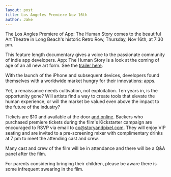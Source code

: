 ```yaml
---
layout: post
title: Los Angeles Premiere Nov 16th
author: Jake
---
```


The Los Angles Premiere of App: The Human Story comes to the beautiful Art Theatre in Long Beach's historic Retro Row, Thursday, Nov 16th, at 7:30 pm.

This feature length documentary gives a voice to the passionate community of indie app developers. App: The Human Story is a look at the coming of age of an all new art form. See the [trailer here](https://vimeo.com/241264857).

With the launch of the iPhone and subsequent devices, developers found themselves with a worldwide market hungry for their innovations: apps.

Yet, a renaissance needs cultivation, not exploitation. Ten years in, is the opportunity gone? Will artists find a way to create tools that elevate the human experience, or will the market be valued even above the impact to the future of the industry?

Tickets are $10 and available at the door [and online](https://www.eventbrite.com/e/app-the-human-story-los-angeles-premiere-tickets-39667736267). Backers who purchased premiere tickets during the film's Kickstarter campaign are encouraged to RSVP via email to <a href="mailto:co@storyandpixel.com">co@storyandpixel.com</a>. They will enjoy VIP seating and are invited to a pre-screening mixer with complimentary drinks at 7 pm to meet the attending cast and crew.

Many cast and crew of the film will be in attendance and there will be a Q&A panel after the film.

For parents considering bringing their children, please be aware there is some infrequent swearing in the film.
